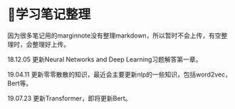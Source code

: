 # 学习笔记整理

因为很多笔记用的marginnote没有整理markdown，所以暂时不会上传，有空整理时，会整理好上传。

18.12.05 更新Neural Networks and Deep Learning习题解答第一章。

19.04.11 更新零零散散的知识，最近会主要更新nlp的一些知识，包括word2vec，Bert等。

19.07.23 更新Transformer，即将更新Bert。
